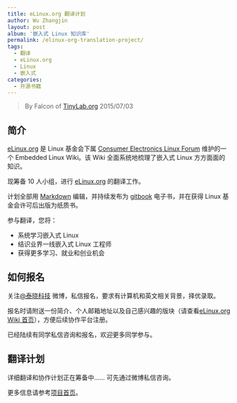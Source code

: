 ```yaml
---
title: eLinux.org 翻译计划
author: Wu Zhangjin
layout: post
album: '嵌入式 Linux 知识库'
permalink: /elinux-org-translation-project/
tags:
  - 翻译
  - eLinux.org
  - Linux
  - 嵌入式
categories:
  - 开源书籍
---
```


> By Falcon of [TinyLab.org][1]
> 2015/07/03


## 简介

[eLinux.org][2] 是 Linux 基金会下属 [Consumer Electronics Linux Forum][3] 维护的一个 Embedded Linux Wiki。该 Wiki 全面系统地梳理了嵌入式 Linux 方方面面的知识。

现筹备 10 人小组，进行 [eLinux.org][2] 的翻译工作。

计划全部用 [Markdown][4] 编辑，并持续发布为 [gitbook][5] 电子书，并在获得 Linux 基金会许可后出版为纸质书。

参与翻译，您将：

  * 系统学习嵌入式 Linux
  * 结识业界一线嵌入式 Linux 工程师
  * 获得更多学习、就业和创业机会

## 如何报名

关注[@泰晓科技][6] 微博，私信报名，要求有计算机和英文相关背景，择优录取。

报名时请附送一份简介、个人邮箱地址以及自己感兴趣的版块（请查看[eLinux.org Wiki 首页][2]），方便后续协作平台注册。

已经陆续有同学私信咨询和报名，欢迎更多同学参与。

## 翻译计划

详细翻译和协作计划正在筹备中…… 可先通过微博私信咨询。

更多信息请参考[项目首页][7]。





 [1]: https://tinylab.org
 [2]: http://elinux.org
 [3]: http://www.celinuxforum.org/
 [4]: /start-posting-with-markdown/
 [5]: http://www.gitbook.com
 [6]: http://weibo.com/tinylaborg
 [7]: /elinux/
